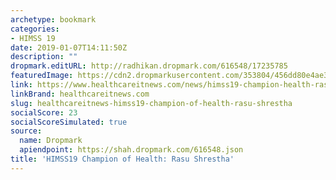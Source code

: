 ```yaml
---
archetype: bookmark
categories:
- HIMSS 19
date: 2019-01-07T14:11:50Z
description: ""
dropmark.editURL: http://radhikan.dropmark.com/616548/17235785
featuredImage: https://cdn2.dropmarkusercontent.com/353804/456dd80e4ae3131eced169c8985fc31bd146dd5c41081b2c6630218b43777d84/thumbnail/HIMSS%2019%20Raju.JPG?Expires=1557430064&Signature=TzbCDuZyvAAzf-uJEh6AZFE6PQkOAiqr3oM5ojJedQS5apMH4sv0Pa8LW4W6EYjp751uOvglLvfnU4bi6ob5MeNUTgdfMCpneFU5V4IwYlYRVWsUxxaGS80XCd5TuUdrF-s0GqbxR8ySTEV4X0roALj2hcQrfYzAxYY-qXdUNoKoQB~ntzIr9N~rOqoscLW1SeQja093Yprzin0MiEI9qjrmVxA8H2Eu7GYirPqcBzfONPeN9ssiEdS8PSS4RjOi5TzaEobq96B1FWl0vKU40Quz1CjsDbBGlr3CXheGHPfj-yIgNVv7shZi53yOJDkMge9A~7M2-~viQ-zTTjVqHw__&Key-Pair-Id=APKAITQYWVEN757ZA4KQ
link: https://www.healthcareitnews.com/news/himss19-champion-health-rasu-shrestha
linkBrand: healthcareitnews.com
slug: healthcareitnews-himss19-champion-of-health-rasu-shrestha
socialScore: 23
socialScoreSimulated: true
source:
  name: Dropmark
  apiendpoint: https://shah.dropmark.com/616548.json
title: 'HIMSS19 Champion of Health: Rasu Shrestha'
---
```


